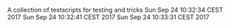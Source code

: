 A collection of testscripts for testing and tricks
Sun Sep 24 10:32:34 CEST 2017
Sun Sep 24 10:32:41 CEST 2017
Sun Sep 24 10:33:31 CEST 2017
